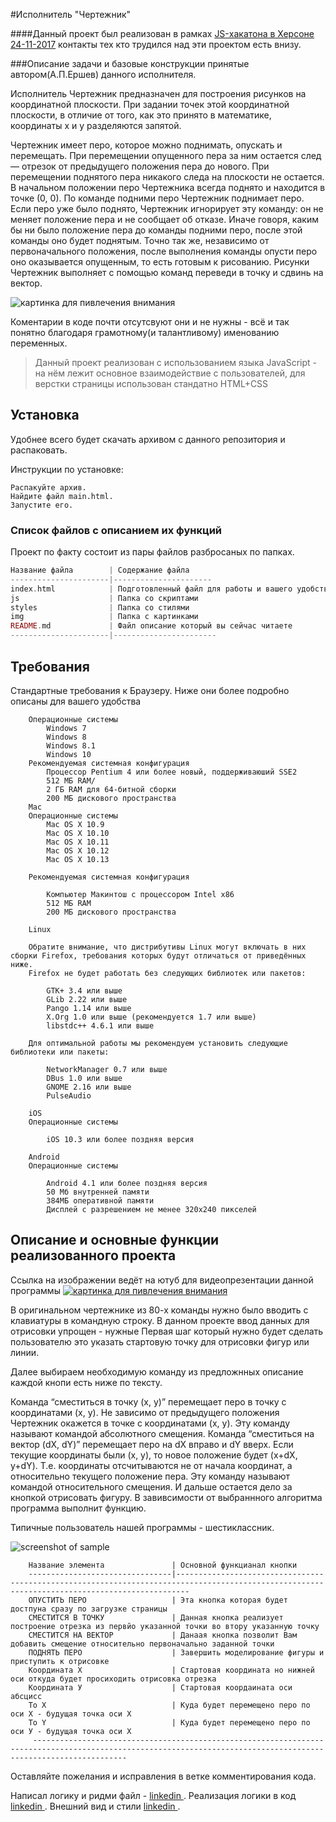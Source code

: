 #Исполнитель "Чертежник"


####Данный проект был реализован в рамках [JS-хакатона в Херсоне 24-11-2017](https://dataart.ua/events/kherson/pervyi-js-khakaton-proidet-v-khersone/) контакты тех кто трудился над эти проектом есть внизу.

###Описание задачи и базовые конструкции принятые автором(А.П.Ершев) данного исполнителя.


Исполнитель Чертежник предназначен для построения рисунков на координатной плоскости.
При задании точек этой координатной плоскости, в отличие от того, как это принято в математике, координаты х и у разделяются запятой.

Чертежник имеет перо, которое можно поднимать, опускать и перемещать. При перемещении опущенного пера за ним остается след — отрезок от предыдущего положения пера до нового. При перемещении поднятого пера никакого следа на плоскости не остается. В начальном положении перо Чертежника всегда поднято и находится в точке (0, 0).
По команде подними перо Чертежник поднимает перо. Если перо уже было поднято, Чертежник игнорирует эту команду: он не меняет положение пера и не сообщает об отказе. Иначе говоря, каким бы ни было положение пера до команды подними перо, после этой команды оно будет поднятым.
Точно так же, независимо от первоначального положения, после выполнения команды опусти перо оно оказывается опущенным, то есть готовым к рисованию.
Рисунки Чертежник выполняет с помощью команд переведи в точку и сдвинь на вектор. 



![картинка для пивлечения внимания](https://screenshots.firefoxusercontent.com/images/3f3bab08-abce-45b5-8a27-04457f8bfeeb.png)

Коментарии в коде почти отсутсвуют они и не нужны - всё и так понятно благодаря грамотному(и талантливому) именованию переменных.






>   Данный проект реализован с использованием языка JavaScript - на нём лежит основное взаимодействие с пользователей, для верстки страницы использован стандатно HTML+CSS


Установка 
------------

Удобнее всего будет скачать архивом с данного репозитория и распаковать.

Инструкции по установке:

    Распакуйте архив.
    Найдите файл main.html.
    Запустите его.  
    
### Список файлов с описанием их функций

Проект по факту состоит из пары файлов разбросаных по папках. 


```php
Название файла        | Содержание файла
----------------------|----------------------
index.html            | Подготовленный файл для работы и вашего удобства
js                    | Папка со скриптами
styles                | Папка со стилями
img                   | Папка с картинками
README.md             | Файл описание который вы сейчас читаете
----------------------|-----------------------
```



Требования
------------
Стандартные требования к Браузеру.
Ниже они более подробно описаны для вашего удобства

        Операционные системы
            Windows 7
            Windows 8
            Windows 8.1
            Windows 10
        Рекомендуемая системная конфигурация
            Процессор Pentium 4 или более новый, поддерживаюший SSE2
            512 МБ RAM/
            2 ГБ RAM для 64-битной сборки
            200 МБ дискового пространства
        Mac
        Операционные системы
            Mac OS X 10.9
            Mac OS X 10.10
            Mac OS X 10.11
            Mac OS X 10.12
            Mac OS X 10.13
        
        Рекомендуемая системная конфигурация
        
            Компьютер Макинтош с процессором Intel x86
            512 МБ RAM
            200 МБ дискового пространства
        
        Linux
        
        Обратите внимание, что дистрибутивы Linux могут включать в них сборки Firefox, требования которых будут отличаться от приведённых ниже.
        Firefox не будет работать без следующих библиотек или пакетов:
        
            GTK+ 3.4 или выше
            GLib 2.22 или выше
            Pango 1.14 или выше
            X.Org 1.0 или выше (рекомендуется 1.7 или выше)
            libstdc++ 4.6.1 или выше
        
        Для оптимальной работы мы рекомендуем установить следующие библиотеки или пакеты:
        
            NetworkManager 0.7 или выше
            DBus 1.0 или выше
            GNOME 2.16 или выше
            PulseAudio
        
        iOS
        Операционные системы
        
            iOS 10.3 или более поздняя версия
        
        Android
        Операционные системы
        
            Android 4.1 или более поздняя версия
            50 Мб внутренней памяти
            384МБ оперативной памяти
            Дисплей с разрешением не менее 320x240 пикселей




Описание и основные функции реализованного проекта
------------
Ссылка на изображении ведёт на ютуб для видеопрезентации данной программы
[![картинка для пивлечения внимания](https://screenshots.firefoxusercontent.com/images/c984c976-381d-4537-971b-f5c3a47b70bf.png)](https://youtu.be/pJX6LmxbX9Q)


В оригинальном чертежнике из 80-х команды нужно было вводить с клавиатуры в командную строку.
В данном проекте ввод данных для отрисовки упрощен - нужные 
Первая шаг который нужно будет сделать пользователю это указать стартовую точку для отрисовки фигур или линии.


Далее выбираем необходимую команду из предложнных описание каждой кнопи есть ниже по тексту.

Команда “сместиться в точку (x, y)” перемещает перо в точку с координатами (x, y). 
Не зависимо от предыдущего положения Чертежник окажется в точке с координатами (x, y).
 Эту команду называют командой абсолютного смещения.
Команда “сместиться на вектор (dX, dY)” перемещает перо на dX вправо и dY вверх.
 Если текущие координаты были (x, y), то новое положение будет (x+dX, y+dY). 
 Т.е. координаты отсчитываются не от начала координат, а относительно текущего положение пера. 
 Эту команду называют командой относительного смещения.
И дальше остается дело за кнопкой отрисовать фигуру.
В завивсимости от выбраннного алгоритма программа выполнит функцию.

Типичные пользователь нашей программы - шестиклассник.

![screenshot of sample](http://imagehost.spark-media.ru/i2/60C1D591-F390-CD57-D106-E0F3D53058DB.jpg)
 


      
        Название элемента               | Основной функцианал кнопки
        --------------------------------|-----------------------------------------------------------------------------------------------------------------------------------------------
        ОПУСТИТЬ ПЕРО                   | Эта кнопка которая будет достпуна сразу по загрузке страницы 
        СМЕСТИТСЯ В ТОЧКУ               | Данная кнопка реализует построение отрезка из первйо указанной точки во втору указанную точку  
        СМЕСТИТСЯ НА ВЕКТОР             | Данаая кнопка позволит Вам добавить смещение относительно первоначально заданной точки
        ПОДНЯТЬ ПЕРО                    | Завершить моделирование фигуры и приступить к отрисовке
        Координата Х                    | Стартовая координата но нижней оси откуда будет просиходить отрисовка отрезка
        Координата У                    | Стартовая коордаината оси абсцисс
        To X                            | Куда будет перемещено перо по оси Х - будущая точка оси Х 
        To Y                            | Куда будет перемещено перо по оси У - будущая точка оси Х 
         -----------------------------------------------------------------------------------------------------------------------------------------------------------------
  

Оставляйте пожелания и исправления в ветке комментирования кода.

Написал логику и ридми файл - [linkedin ](https://www.linkedin.com/in/сергей-обухов-703426140/).
Реализация логики в код  [linkedin ](https://www.linkedin.com/in/kristrash/).
Внешний вид и стили  [linkedin ](mailto:o.g.makarova2013@gmail.com ).
 
